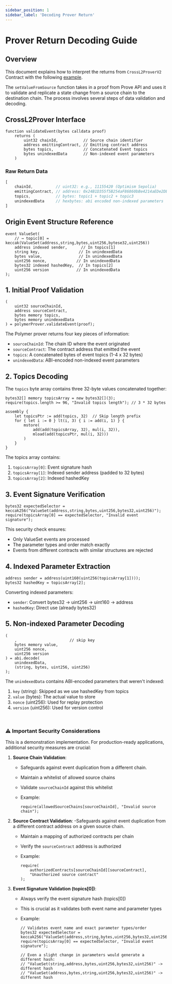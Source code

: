 ```yaml
---
sidebar_position: 1
sidebar_label: 'Decoding Prover Return'
---
```



# Prover Return Decoding Guide

## Overview

This document explains how to interpret the returns from `CrossL2ProverV2` Contract with the following [example](https://docs.polymerlabs.org/docs/build/examples/multi-rollup_apps).

The `setValueFromSource` function takes in a proof from Prove API and uses it to validate and replicate a state change from a source chain to the destination chain. The process involves several steps of data validation and decoding.

## CrossL2Prover Interface

```solidity
function validateEvent(bytes calldata proof)
    returns (
        uint32 chainId,           // Source chain identifier
        address emittingContract, // Emitting contract address
        bytes topics,             // Concatenated Event topics
        bytes unindexedData       // Non-indexed event parameters
    )
```

### Raw Return Data

```jsx
[
    chainId,          // uint32: e.g., 11155420 (Optimism Sepolia)
    emittingContract, // address: 0x24B1D355f5B254aF86860bBe4214aEDe2DB1314E
    topics,           // bytes: topic1 + topic2 + topic3
    unindexedData     // hexbytes: abi encoded non-indexed parameters
]
```

## Origin Event Structure Reference

```solidity
event ValueSet(
	// → topic[0] = keccak(ValueSet(address,string,bytes,uint256,bytese32,uint256))
    address indexed sender,      // In topics[1]
    string key,                 // In unindexedData
    bytes value,                // In unindexedData
    uint256 nonce,             // In unindexedData
    bytes32 indexed hashedKey,  // In topics[2]
    uint256 version            // In unindexedData
);
```

## 1. Initial Proof Validation

```solidity
(
    uint32 sourceChainId,
    address sourceContract,
    bytes memory topics,
    bytes memory unindexedData
) = polymerProver.validateEvent(proof);
```

The Polymer prover returns four key pieces of information:

- `sourceChainId`: The chain ID where the event originated
- `sourceContract`: The contract address that emitted the event
- `topics`: A concatenated bytes of event topics (1-4 x 32 bytes)
- `unindexedData`: ABI-encoded non-indexed event parameters

## 2. Topics Decoding

The `topics` byte array contains three 32-byte values concatenated together:

```solidity
bytes32[] memory topicsArray = new bytes32[](3);
require(topics.length >= 96, "Invalid topics length"); // 3 * 32 bytes

assembly {
    let topicsPtr := add(topics, 32)  // Skip length prefix
    for { let i := 0 } lt(i, 3) { i := add(i, 1) } {
        mstore(
            add(add(topicsArray, 32), mul(i, 32)),
            mload(add(topicsPtr, mul(i, 32)))
        )
    }
}
```

The topics array contains:

1. `topicsArray[0]`: Event signature hash
2. `topicsArray[1]`: Indexed sender address (padded to 32 bytes)
3. `topicsArray[2]`: Indexed hashedKey


## 3. Event Signature Verification

```solidity
bytes32 expectedSelector = keccak256("ValueSet(address,string,bytes,uint256,bytes32,uint256)");
require(topicsArray[0] == expectedSelector, "Invalid event signature");
```

This security check ensures:

- Only ValueSet events are processed
- The parameter types and order match exactly
- Events from different contracts with similar structures are rejected

## 4. Indexed Parameter Extraction

```solidity
address sender = address(uint160(uint256(topicsArray[1])));
bytes32 hashedKey = topicsArray[2];
```

Converting indexed parameters:

- `sender`: Convert bytes32 → uint256 → uint160 → address
- `hashedKey`: Direct use (already bytes32)

## 5. Non-indexed Parameter Decoding

```solidity
(
    ,                       // skip key
    bytes memory value,
    uint256 nonce,
    uint256 version
) = abi.decode(
    unindexedData,
    (string, bytes, uint256, uint256)
);
```

The `unindexedData` contains ABI-encoded parameters that weren't indexed:

1. `key` (string): Skipped as we use hashedKey from topics
2. `value` (bytes): The actual value to store
3. `nonce` (uint256): Used for replay protection
4. `version` (uint256): Used for version control

 <br/>

### ⚠️ Important Security Considerations

This is a demonstration implementation. For production-ready applications, additional security measures are crucial:

1. **Source Chain Validation**:
    - Safeguards against event duplication from a different chain.
    - Maintain a whitelist of allowed source chains
    - Validate `sourceChainId` against this whitelist
    - Example:
        
        ```solidity
        require(allowedSourceChains[sourceChainId], "Invalid source chain");
        ```
        
2. **Source Contract Validation**:
    -Safeguards against event duplication from a different contract address on a given source chain.
    - Maintain a mapping of authorized contracts per chain
    - Verify the `sourceContract` address is authorized
    - Example:
        
        ```solidity
        require(
            authorizedContracts[sourceChainId][sourceContract],
            "Unauthorized source contract"
        );
        ```
        
3. **Event Signature Validation (topics[0])**:
    - Always verify the event signature hash (topics[0])
    - This is crucial as it validates both event name and parameter types
    - Example:
        
        ```solidity
        // Validates event name and exact parameter types/order
        bytes32 expectedSelector = keccak256("ValueSet(address,string,bytes,uint256,bytes32,uint256)");
        require(topicsArray[0] == expectedSelector, "Invalid event signature");
        
        // Even a slight change in parameters would generate a different hash:
        // "ValueSet(string,address,bytes,uint256,bytes32,uint256)" -> different hash
        // "ValueSet(address,bytes,string,uint256,bytes32,uint256)" -> different hash
        ```
        
